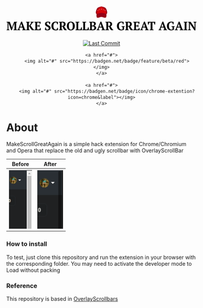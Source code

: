 <h1 align="center">
<img src=".github/icon.svg" width="30px"></img> 
<img src=".github/again.png"></img>
</h1>

<div align="center">
    <a href="https://github.com/nicolas-oliveira/make-scrollbars-great-again/tags/">
        <img alt="Last Commit" src="https://badgen.net/github/tag/nicolas-oliveira/make-scrollbars-great-again"></img>
    </a>
    
    <a href="#">
        <img alt="#" src="https://badgen.net/badge/feature/beta/red"></img>
    </a>
    
    <a href="#">
        <img alt="#" src="https://badgen.net/badge/icon/chrome-extention?icon=chrome&label"></img>
    </a>
</div>

# About

MakeScrollGreatAgain is a simple hack extension for Chrome/Chromium and Opera that replace the old and ugly scrollbar with OverlayScrollBar

<table>
    <tr>
        <th>Before</th>
        <th>After</th>
    </tr>
    <tr>
        <th><img src="./.github/screen2.png" height="155px"></img></th>
        <th><img src="./.github/screen1.png" height="155px"></img></th>
    </tr>
</table>

### How to install
To test, just clone this repository and run the extension in your browser with the corresponding folder. You may need to activate the developer mode to Load without packing

### Reference

This repository is based in [OverlayScrollbars](https://github.com/KingSora/OverlayScrollbars)
